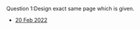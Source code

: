 Question 1:Design exact same page which is given.
<ul>
    <li><a href = "https://ni-t-in.github.io/Test/Test%2020%20Feb%202022/index.html">20 Feb 2022</a></li>
</ul> 
